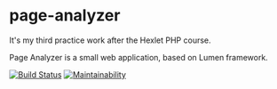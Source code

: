 # page-analyzer

It's my third practice work after the Hexlet PHP course.

Page Analyzer is a small web application, based on Lumen framework.

[![Build Status](https://travis-ci.org/sergey-ag/project-lvl3-s326.svg?branch=master)](https://travis-ci.org/sergey-ag/project-lvl3-s326)
[![Maintainability](https://api.codeclimate.com/v1/badges/bc31eadebd6ae03e4b57/maintainability)](https://codeclimate.com/github/sergey-ag/page-analyzer/maintainability)
